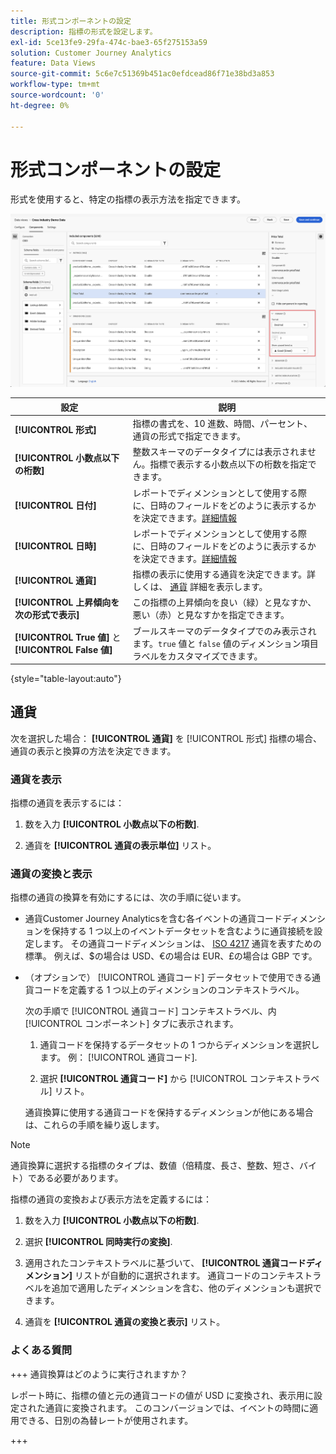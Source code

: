 ```yaml
---
title: 形式コンポーネントの設定
description: 指標の形式を設定します。
exl-id: 5ce13fe9-29fa-474c-bae3-65f275153a59
solution: Customer Journey Analytics
feature: Data Views
source-git-commit: 5c6e7c51369b451ac0efdcead86f71e38bd3a853
workflow-type: tm+mt
source-wordcount: '0'
ht-degree: 0%

---
```


# 形式コンポーネントの設定

形式を使用すると、特定の指標の表示方法を指定できます。

![形式設定](../assets/format-settings.png)

| 設定 | 説明 |
| --- | --- |
| **[!UICONTROL 形式]** | 指標の書式を、10 進数、時間、パーセント、通貨の形式で指定できます。 |
| **[!UICONTROL 小数点以下の桁数]** | 整数スキーマのデータタイプには表示されません。指標で表示する小数点以下の桁数を指定できます。 |
| **[!UICONTROL 日付]** | レポートでディメンションとして使用する際に、日時のフィールドをどのように表示するかを決定できます。[詳細情報](../../use-cases/data-views/data-views-usecases.md#date-and-date-time-use-cases) |
| **[!UICONTROL 日時]** | レポートでディメンションとして使用する際に、日時のフィールドをどのように表示するかを決定できます。[詳細情報](../../use-cases/data-views/data-views-usecases.md#date-and-date-time-use-cases) |
| **[!UICONTROL 通貨]** | 指標の表示に使用する通貨を決定できます。詳しくは、 [通貨](#currency) 詳細を表示します。 |
| **[!UICONTROL 上昇傾向を次の形式で表示]** | この指標の上昇傾向を良い（緑）と見なすか、悪い（赤）と見なすかを指定できます。 |
| **[!UICONTROL True 値]** と **[!UICONTROL False 値]** | ブールスキーマのデータタイプでのみ表示されます。`true` 値と `false` 値のディメンション項目ラベルをカスタマイズできます。 |

{style="table-layout:auto"}


## 通貨

次を選択した場合： **[!UICONTROL 通貨]** を [!UICONTROL 形式] 指標の場合、通貨の表示と換算の方法を決定できます。

### 通貨を表示

指標の通貨を表示するには：

1. 数を入力 **[!UICONTROL 小数点以下の桁数]**.

2. 通貨を **[!UICONTROL 通貨の表示単位]** リスト。


### 通貨の変換と表示

指標の通貨の換算を有効にするには、次の手順に従います。

- 通貨Customer Journey Analyticsを含む各イベントの通貨コードディメンションを保持する 1 つ以上のイベントデータセットを含むように通貨接続を設定します。 その通貨コードディメンションは、 [ISO 4217](https://www.iso.org/iso-4217-currency-codes.html) 通貨を表すための標準。 例えば、$の場合は USD、€の場合は EUR、£の場合は GBP です。

- （オプションで） [!UICONTROL 通貨コード] データセットで使用できる通貨コードを定義する 1 つ以上のディメンションのコンテキストラベル。

  次の手順で [!UICONTROL 通貨コード] コンテキストラベル、内 [!UICONTROL コンポーネント] タブに表示されます。

  <!--![Currency Context Label](../assets/currency-context-label.png)-->

   1. 通貨コードを保持するデータセットの 1 つからディメンションを選択します。 例： [!UICONTROL 通貨コード].

   2. 選択 **[!UICONTROL 通貨コード]** から [!UICONTROL コンテキストラベル] リスト。

  通貨換算に使用する通貨コードを保持するディメンションが他にある場合は、これらの手順を繰り返します。

>[!NOTE]
>
>通貨換算に選択する指標のタイプは、数値（倍精度、長さ、整数、短さ、バイト）である必要があります。


指標の通貨の変換および表示方法を定義するには：

1. 数を入力 **[!UICONTROL 小数点以下の桁数]**.

2. 選択 **[!UICONTROL 同時実行の変換]**.

3. 適用されたコンテキストラベルに基づいて、 **[!UICONTROL 通貨コードディメンション]** リストが自動的に選択されます。 通貨コードのコンテキストラベルを追加で適用したディメンションを含む、他のディメンションも選択できます。

4. 通貨を **[!UICONTROL 通貨の変換と表示]** リスト。

### よくある質問

+++ 通貨換算はどのように実行されますか？

レポート時に、指標の値と元の通貨コードの値が USD に変換され、表示用に設定された通貨に変換されます。 このコンバージョンでは、イベントの時間に適用できる、日別の為替レートが使用されます。

+++

